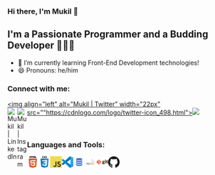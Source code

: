 ### Hi there, I'm Mukil 👋
## I'm a Passionate Programmer and a Budding Developer 👨🏾‍💻

- 🌱 I’m currently learning Front-End Development technologies!
- 😄 Pronouns: he/him


### Connect with me:

[<img align="left" alt="Mukil | Twitter" width="22px" src=""https://cdnlogo.com/logo/twitter-icon_498.html"><img src="https://cdn.cdnlogo.com/logos/t/96/twitter-icon.svg" />](https://twitter.com/Tamil_coder)
[<img align="left" alt="Mukil | LinkedIn" width="22px" src="https://cdn.jsdelivr.net/npm/simple-icons@v3/icons/linkedin.svg" />](https://www.linkedin.com/in/mukilja/)
[<img align="left" alt="Mukil | Instagram" width="22px" src="https://cdn.jsdelivr.net/npm/simple-icons@v3/icons/instagram.svg" />](https://www.instagram.com/mukil_ja/)

<br />

### Languages and Tools:


[<img align="left" alt="HTML5" width="26px" src="https://raw.githubusercontent.com/github/explore/80688e429a7d4ef2fca1e82350fe8e3517d3494d/topics/html/html.png" />]()
[<img align="left" alt="CSS3" width="26px" src="https://raw.githubusercontent.com/github/explore/80688e429a7d4ef2fca1e82350fe8e3517d3494d/topics/css/css.png" />]()
[<img align="left" alt="JavaScript" width="26px" src="https://raw.githubusercontent.com/github/explore/80688e429a7d4ef2fca1e82350fe8e3517d3494d/topics/javascript/javascript.png" />]()
[<img align="left" alt="Visual Studio Code" width="26px" src="https://raw.githubusercontent.com/github/explore/80688e429a7d4ef2fca1e82350fe8e3517d3494d/topics/visual-studio-code/visual-studio-code.png" />]()
[<img align="left" alt="SQL" width="26px" src="https://raw.githubusercontent.com/github/explore/80688e429a7d4ef2fca1e82350fe8e3517d3494d/topics/sql/sql.png" />]()
[<img align="left" alt="MySQL" width="26px" src="https://raw.githubusercontent.com/github/explore/80688e429a7d4ef2fca1e82350fe8e3517d3494d/topics/mysql/mysql.png" />]()
[<img align="left" alt="Git" width="26px" src="https://raw.githubusercontent.com/github/explore/80688e429a7d4ef2fca1e82350fe8e3517d3494d/topics/git/git.png" />]()
[<img align="left" alt="GitHub" width="26px" src="https://raw.githubusercontent.com/github/explore/78df643247d429f6cc873026c0622819ad797942/topics/github/github.png" />]()

<br />
<br />

